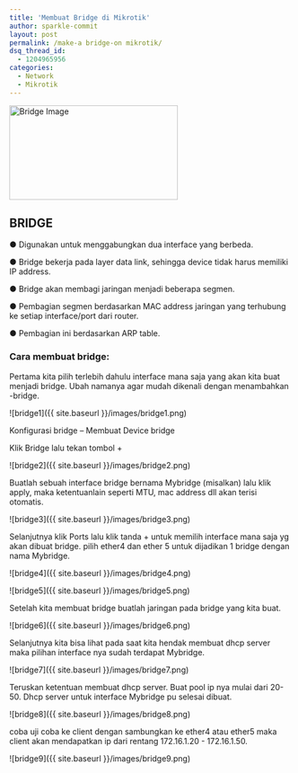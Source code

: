 ```yaml
---
title: 'Membuat Bridge di Mikrotik'
author: sparkle-commit
layout: post
permalink: /make-a bridge-on mikrotik/
dsq_thread_id:
  - 1204965956
categories:
  - Network
  - Mikrotik
---
```


<img src="{{ site.baseurl }}/images/bridge0.png" width="300" height="168" alt="Bridge Image">

<!--more-->

## BRIDGE
● Digunakan untuk menggabungkan dua interface yang berbeda.

● Bridge bekerja pada layer data link, sehingga device tidak harus memiliki IP address.

● Bridge akan membagi jaringan menjadi beberapa segmen.

● Pembagian segmen berdasarkan MAC address jaringan yang terhubung ke setiap interface/port dari router.

● Pembagian ini berdasarkan ARP table.

### Cara membuat bridge:

Pertama kita pilih terlebih dahulu interface mana saja yang akan kita buat menjadi bridge. Ubah namanya agar mudah dikenali dengan menambahkan -bridge.

![bridge1]({{ site.baseurl }}/images/bridge1.png)

Konfigurasi bridge – Membuat Device bridge

Klik Bridge lalu tekan tombol +

![bridge2]({{ site.baseurl }}/images/bridge2.png)

Buatlah sebuah interface bridge bernama Mybridge (misalkan) lalu klik apply, maka ketentuanlain seperti MTU, mac address dll akan terisi otomatis.

![bridge3]({{ site.baseurl }}/images/bridge3.png)

Selanjutnya klik Ports lalu klik tanda + untuk memilih interface mana saja yg akan dibuat bridge. pilih ether4 dan ether 5 untuk dijadikan 1 bridge dengan nama Mybridge.

![bridge4]({{ site.baseurl }}/images/bridge4.png)

![bridge5]({{ site.baseurl }}/images/bridge5.png)

Setelah kita membuat bridge buatlah jaringan pada bridge yang kita buat.

![bridge6]({{ site.baseurl }}/images/bridge6.png)

Selanjutnya kita bisa lihat pada saat kita hendak membuat dhcp server maka pilihan interface nya sudah terdapat Mybridge.

![bridge7]({{ site.baseurl }}/images/bridge7.png)

Teruskan ketentuan membuat dhcp server. Buat pool ip nya mulai dari 20-50. Dhcp server untuk interface Mybridge pu selesai dibuat.

![bridge8]({{ site.baseurl }}/images/bridge8.png)

coba uji coba ke client dengan sambungkan ke ether4 atau ether5 maka client akan mendapatkan ip dari rentang 172.16.1.20 - 172.16.1.50. 

![bridge9]({{ site.baseurl }}/images/bridge9.png)

